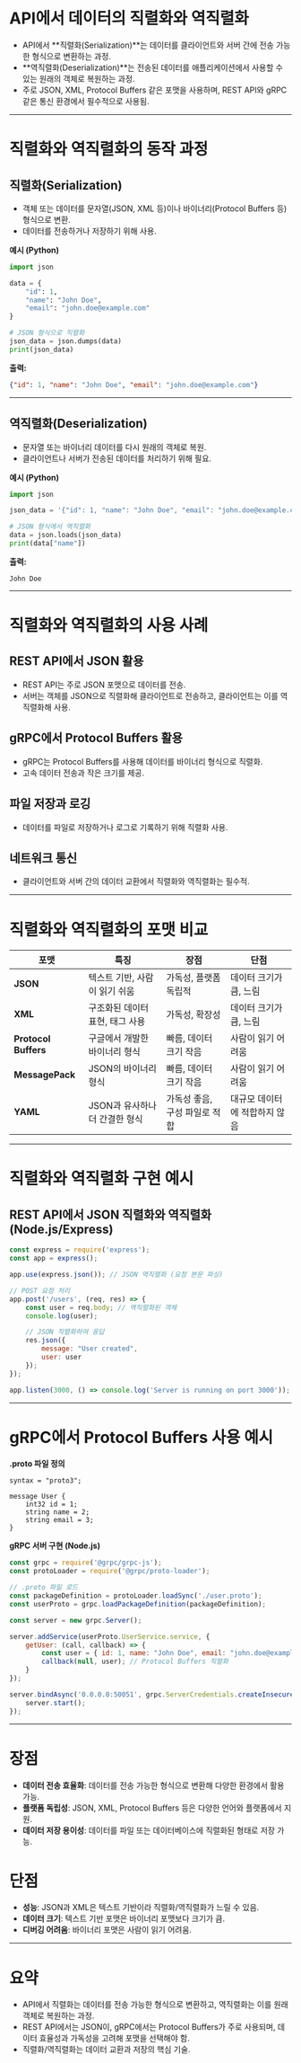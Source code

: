 # API에서 데이터의 직렬화와 역직렬화

- API에서 **직렬화(Serialization)**는 데이터를 클라이언트와 서버 간에 전송 가능한 형식으로 변환하는 과정.
- **역직렬화(Deserialization)**는 전송된 데이터를 애플리케이션에서 사용할 수 있는 원래의 객체로 복원하는 과정.
- 주로 JSON, XML, Protocol Buffers 같은 포맷을 사용하며, REST API와 gRPC 같은 통신 환경에서 필수적으로 사용됨.

---

# 직렬화와 역직렬화의 동작 과정

## **직렬화(Serialization)**

- 객체 또는 데이터를 문자열(JSON, XML 등)이나 바이너리(Protocol Buffers 등) 형식으로 변환.
- 데이터를 전송하거나 저장하기 위해 사용.

**예시 (Python)**

```python
import json

data = {
    "id": 1,
    "name": "John Doe",
    "email": "john.doe@example.com"
}

# JSON 형식으로 직렬화
json_data = json.dumps(data)
print(json_data)
```

**출력:**

```json
{"id": 1, "name": "John Doe", "email": "john.doe@example.com"}
```

---

## **역직렬화(Deserialization)**

- 문자열 또는 바이너리 데이터를 다시 원래의 객체로 복원.
- 클라이언트나 서버가 전송된 데이터를 처리하기 위해 필요.

**예시 (Python)**

```python
import json

json_data = '{"id": 1, "name": "John Doe", "email": "john.doe@example.com"}'

# JSON 형식에서 역직렬화
data = json.loads(json_data)
print(data["name"])
```

**출력:**

```
John Doe
```

---

# 직렬화와 역직렬화의 사용 사례

## **REST API에서 JSON 활용**

- REST API는 주로 JSON 포맷으로 데이터를 전송.
- 서버는 객체를 JSON으로 직렬화해 클라이언트로 전송하고, 클라이언트는 이를 역직렬화해 사용.

## **gRPC에서 Protocol Buffers 활용**

- gRPC는 Protocol Buffers를 사용해 데이터를 바이너리 형식으로 직렬화.
- 고속 데이터 전송과 작은 크기를 제공.

## **파일 저장과 로깅**

- 데이터를 파일로 저장하거나 로그로 기록하기 위해 직렬화 사용.

## **네트워크 통신**

- 클라이언트와 서버 간의 데이터 교환에서 직렬화와 역직렬화는 필수적.

---

# 직렬화와 역직렬화의 포맷 비교

| **포맷** | **특징** | **장점** | **단점** |
| --- | --- | --- | --- |
| **JSON** | 텍스트 기반, 사람이 읽기 쉬움 | 가독성, 플랫폼 독립적 | 데이터 크기가 큼, 느림 |
| **XML** | 구조화된 데이터 표현, 태그 사용 | 가독성, 확장성 | 데이터 크기가 큼, 느림 |
| **Protocol Buffers** | 구글에서 개발한 바이너리 형식 | 빠름, 데이터 크기 작음 | 사람이 읽기 어려움 |
| **MessagePack** | JSON의 바이너리 형식 | 빠름, 데이터 크기 작음 | 사람이 읽기 어려움 |
| **YAML** | JSON과 유사하나 더 간결한 형식 | 가독성 좋음, 구성 파일로 적합 | 대규모 데이터에 적합하지 않음 |

---

# 직렬화와 역직렬화 구현 예시

## **REST API에서 JSON 직렬화와 역직렬화 (Node.js/Express)**

```jsx
const express = require('express');
const app = express();

app.use(express.json()); // JSON 역직렬화 (요청 본문 파싱)

// POST 요청 처리
app.post('/users', (req, res) => {
    const user = req.body; // 역직렬화된 객체
    console.log(user);

    // JSON 직렬화하여 응답
    res.json({
        message: "User created",
        user: user
    });
});

app.listen(3000, () => console.log('Server is running on port 3000'));
```

---

# **gRPC에서 Protocol Buffers 사용 예시**

**.proto 파일 정의**

```
syntax = "proto3";

message User {
    int32 id = 1;
    string name = 2;
    string email = 3;
}
```

**gRPC 서버 구현 (Node.js)**

```jsx
const grpc = require('@grpc/grpc-js');
const protoLoader = require('@grpc/proto-loader');

// .proto 파일 로드
const packageDefinition = protoLoader.loadSync('./user.proto');
const userProto = grpc.loadPackageDefinition(packageDefinition);

const server = new grpc.Server();

server.addService(userProto.UserService.service, {
    getUser: (call, callback) => {
        const user = { id: 1, name: "John Doe", email: "john.doe@example.com" };
        callback(null, user); // Protocol Buffers 직렬화
    }
});

server.bindAsync('0.0.0.0:50051', grpc.ServerCredentials.createInsecure(), () => {
    server.start();
});
```

---

# 장점

- **데이터 전송 효율화**: 데이터를 전송 가능한 형식으로 변환해 다양한 환경에서 활용 가능.
- **플랫폼 독립성**: JSON, XML, Protocol Buffers 등은 다양한 언어와 플랫폼에서 지원.
- **데이터 저장 용이성**: 데이터를 파일 또는 데이터베이스에 직렬화된 형태로 저장 가능.

# 단점

- **성능**: JSON과 XML은 텍스트 기반이라 직렬화/역직렬화가 느릴 수 있음.
- **데이터 크기**: 텍스트 기반 포맷은 바이너리 포맷보다 크기가 큼.
- **디버깅 어려움**: 바이너리 포맷은 사람이 읽기 어려움.

---

# **요약**

- API에서 직렬화는 데이터를 전송 가능한 형식으로 변환하고, 역직렬화는 이를 원래 객체로 복원하는 과정.
- REST API에서는 JSON이, gRPC에서는 Protocol Buffers가 주로 사용되며, 데이터 효율성과 가독성을 고려해 포맷을 선택해야 함.
- 직렬화/역직렬화는 데이터 교환과 저장의 핵심 기술.